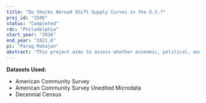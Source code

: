 ```yaml
---
title: "Do Shocks Abroad Shift Supply Curves in the U.S.?"
proj_id: "1506"
status: "Completed"
rdc: "Philadelphia"
start_year: "2016"
end_year: "2021.0"
pi: "Parag Mahajan"
abstract: "This project aims to assess whether economic, political, and natural disaster shocks abroad promoted migration from developing countries to the United States (and its states and municipalities) from 1960 until the present. This work augments and develops preliminary work suggesting a link between hurricanes in Central America and the Caribbean and subsequent migration inflows to the U.S. from those regions. Establishing such a relationship requires reliable, year-by-year estimates of migration flows from foreign countries into the United States. Surveys that ask respondents for their country of birth and year of entry yield counts that are likely to be noisy and unreliable for use in empirical work. This project seeks to exploit the richness of the full-count Long Form Decennial Censuses from 1970, 1980, 1990, and 2000, along with the full-count ACS surveys from 1996-2013 (and 2014-2018, when available). Access to these data allows construction of precise, year-by-year counts of immigrants. Furthermore, since the Long Form Census responses will not be constrained by categories such as “Other Caribbean,” the data will also increase the country-by-year sample size, allowing for more precise regression estimates."
---
```


**Datasets Used:**

  - American Community Survey 
  - American Community Survey Unedited Microdata 
  - Decennial Census 

